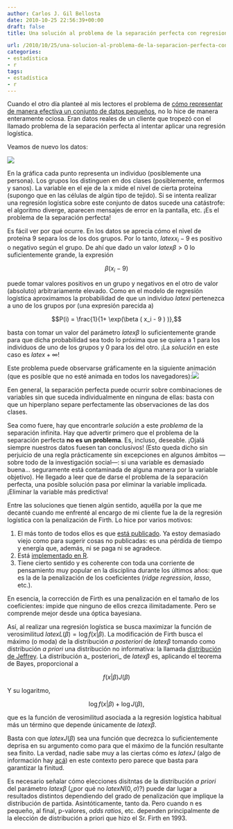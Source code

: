 ```yaml
---
author: Carlos J. Gil Bellosta
date: 2010-10-25 22:56:39+00:00
draft: false
title: Una solución al problema de la separación perfecta con regresiones logísticas

url: /2010/10/25/una-solucion-al-problema-de-la-separacion-perfecta-con-regresiones-logisticas/
categories:
- estadística
- r
tags:
- estadística
- r
---
```


Cuando el otro día planteé al mis lectores el problema de [cómo representar de manera efectiva un conjunto de datos pequeños](http://www.datanalytics.com/2010/09/16/representando-graficamente-conjuntos-de-datos-pequenos/), no lo hice de manera enteramente ociosa. Eran datos reales de un cliente que tropezó con el llamado problema de la separación perfecta al intentar aplicar una regresión logística.

Veamos de nuevo los datos:


[![](/wp-uploads/2010/10/base_data.png)
](/wp-uploads/2010/10/base_data.png)


En la gráfica cada punto representa un individuo (posiblemente una persona). Los grupos los distinguen en dos clases (posiblemente, enfermos y sanos). La variable en el eje de la x mide el nivel de cierta proteína (supongo que en las células de algún tipo de tejido). Si se intenta realizar una regresión logística sobre este conjunto de datos sucede una catástrofe: el algoritmo diverge, aparecen mensajes de error en la pantalla, etc. ¡Es el problema de la separación perfecta!

Es fácil ver por qué ocurre. En los datos se aprecia cómo el nivel de proteína 9 separa los de los dos grupos. Por lo tanto, $latex x_i - 9$ es positivo o negativo según el grupo. De ahí que dado un valor $latex \beta > 0$ lo suficientemente grande, la expresión


$$\beta ( x_i - 9 )$$


puede tomar valores positivos en un grupo y negativos en el otro de valor (absoluto) arbitrariamente elevado. Como en el modelo de regresión logística aproximamos la probabilidad de que un individuo $latex i$ pertenezca a uno de los grupos por (una expresión parecida a)


$$P(i) = \frac{1}{1+ \exp(\beta ( x_i - 9 ) )},$$


basta con tomar un valor del parámetro $latex \beta$ lo suficientemente grande para que dicha probabilidad sea todo lo próxima que se quiera a 1 para los individuos de uno de los grupos y 0 para los del otro. ¡La _solución_ en este caso es $latex +\infty$!

Este problema puede observarse gráficamente en la siguiente animación (que es posible que no esté animada en todos los navegadores):[![](/wp-uploads/2010/10/logistic_regression_approximation.png)
](/wp-uploads/2010/10/logistic_regression_approximation.png)

Een general, la separación perfecta puede ocurrir sobre combinaciones de variables sin que suceda individualmente en ninguna de ellas: basta con que un hiperplano separe perfectamente las observaciones de las dos clases.

Sea como fuere, hay que encontrarle _solución_ a este _problema_ de la separación infinita. Hay que advertir primero que el problema de la separación perfecta **no es un problema**. Es, incluso, deseable. ¡Ojalá siempre nuestros datos fuesen tan conclusivos! (Esto queda dicho sin perjuicio de una regla prácticamente sin excepciones en algunos ámbitos —sobre todo de la investigación social—: si una variable es demasiado buena... seguramente está contaminada de alguna manera por la variable objetivo). He llegado a leer que de darse el problema de la separación perfecta, una posible solución pasa por eliminar la variable implicada. ¡Eliminar la variable más predictiva!

Entre las soluciones que tienen algún sentido, aquélla por la que me decanté cuando me enfrenté al encargo de mi cliente fue la de la regresión logística con la penalización de Firth. Lo hice por varios motivos:



1. El más tonto de todos ellos es que [está publicado](https://pubmed.ncbi.nlm.nih.gov/12210625/). Ya estoy demasiado viejo como para sugerir cosas no publicadas: es una pérdida de tiempo y energía que, además, ni se paga ni se agradece.
2. Está [implementado en R](http://cran.r-project.org/web/packages/logistf/).
3. Tiene cierto sentido y es coherente con toda una corriente de pensamiento muy popular en la disciplina durante los últimos años: que es la de la penalización de los coeficientes (_ridge regression_, _lasso_, etc.).

En esencia, la corrección de Firth es una penalización en el tamaño de los coeficientes: impide que ninguno de ellos crezca ilimitadamente. Pero se comprende mejor desde una óptica bayesiana.

Así, al realizar una regresión logística se busca maximizar la función de verosimilitud $latex L( \beta ) = \log f( x | \beta )$. La modificación de Firth busca el máximo (o moda) de la distribución _a posteriori_ de $latex \beta$ tomando como distribución _a priori_ una distribución no informativa: la llamada [distribución de Jeffrey](http://en.wikipedia.org/wiki/Jeffreys_prior). La distribución a_ posteriori_ de $latex \beta$ es, aplicando el teorema de Bayes, proporcional a


$$f( x | \beta ) J( \beta )$$


Y su logaritmo,


$$\log f( x | \beta ) + \log J( \beta ),$$


que es la función de verosimilitud asociada a la regresión logística habitual más un término que depende únicamente de $latex \beta$.


Basta con que $latex J( \beta )$ sea una función que decrezca lo suficientemente deprisa en su argumento como para que el máximo de la función resultante sea finito. La verdad, nadie sabe muy a las ciertas cómo es $latex J$ (algo de información hay [acá](http://www.ncbi.nlm.nih.gov/pmc/articles/PMC2680313/)) en este contexto pero parece que basta para garantizar la finitud.

Es necesario señalar cómo elecciones disitntas de la distribución _a priori_ del parámetro $latex \beta$ (¿por qué no $latex N(0, \sigma)$?) puede dar lugar a resultados distintos dependiendo del grado de penalización que implique la distribución de partida. Asintóticamente, tanto da. Pero cuando n es pequeño, al final, p-valores, _odds ratios_, etc. dependen principalmente de la elección de distribución a priori que hizo el Sr. Firth en 1993.
